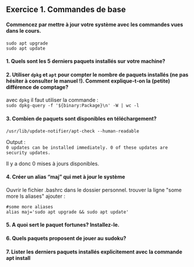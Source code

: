 ## Exercice 1. Commandes de base 

#### Commencez par mettre à jour votre système avec les commandes vues dans le cours. 

`sudo apt upgrade` <br>
`sudo apt update`


#### 1. Quels sont les 5 derniers paquets installés sur votre machine? 



#### 2. Utiliser `dpkg` et `apt` pour compter le nombre de paquets installés (ne pas hésiter à consulter le manuel !). Comment explique-t-on la (petite) différence de comptage?

avec `dpkg` il faut utiliser la commande : <br>
`sudo dpkg-query -f '${binary:Package}\n' -W | wc -l`

#### 3. Combien de paquets sont disponibles en téléchargement? 

`/usr/lib/update-notifier/apt-check --human-readable`

Output :<br>
`0 updates can be installed immediately.
0 of these updates are security updates.`

Il y a donc 0 mises à jours disponibles.

#### 4. Créer un alias “maj” qui met à jour le système

Ouvrir le fichier .bashrc dans le dossier personnel. trouver la ligne "some more ls aliases" ajouter : 
```
#some more aliases
alias maj='sudo apt upgrade && sudo apt update'
```

#### 5. A quoi sert le paquet fortunes? Installez-le. 

#### 6. Quels paquets proposent de jouer au sudoku? 

#### 7. Lister les derniers paquets installés explicitement avec la commande apt install
